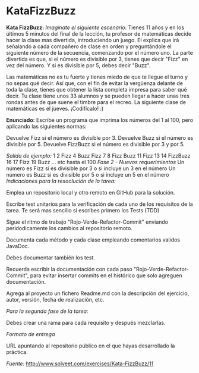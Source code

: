# KataFizzBuzz
**Kata FizzBuzz:**
*Imagínate el siguiente escenario:*
Tienes 11 años y en los últimos 5 minutos del final de la lección, tu profesor de matemáticas decide hacer la clase mas divertida, introduciendo un juego.
El explica que irá señalando a cada compañero de clase en orden y preguntándole el siguiente número de la secuencia, comenzando por el número uno.
La parte divertida es que, si el número es divisible por 3, tienes que decir "Fizz" en vez del número. Y si es divisible por 5, debes decir "Buzz". 

Las matemáticas no es tu fuerte y tienes miedo de que te llegue el turno y no sepas qué decir.
Así que, con el fin de evitar la vergüenza delante de toda la clase, tienes que obtener la lista completa impresa para saber qué decir.
Tu clase tiene unos 33 alumnos y se pueden llegar a hacer unas tres rondas antes de que suene el timbre para el recreo. 
La siguiente clase de matemáticas es el jueves. ¡Codifícalo! :)

**Enunciado:**
Escribe un programa que imprima los números del 1 al 100, pero aplicando las siguientes normas:

Devuelve Fizz si el número es divisible por 3.
Devuelve Buzz si el número es divisible por 5.
Devuelve FizzBuzz si el número es divisible por 3 y por 5.

*Salida de ejemplo:*
	1
	2
	Fizz
	4
	Buzz
	Fizz
	7
	8
	Fizz
	Buzz
	11
	Fizz
	13
	14
	FizzBuzz
	16
	17
	Fizz
	19
	Buzz
	... etc hasta el 100
*Fase 2 - Nuevos requerimientos*
Un número es Fizz si es divisible por 3 o si incluye un 3 en el número
Un número es Buzz si es divisible por 5 o si incluye un 5 en el número
*Indicaciones para la resoclución de la tarea:*

Emplea un repositorio local y otro remoto en GitHub para la solución.

Escribe test unitarios para la verificación de cada uno de los requisitos de la tarea. Te será mas sencillo si escribes primero los Tests (TDD)

Sigue el ritmo de trabajo "Rojo-Verde-Refactor-Commit" enviando peridodicamente los cambios al repositorio remoto.

Documenta cada método y cada clase empleando comentarios validos JavaDoc.

Debes documentar también los test.

Recuerda escribir la documentación con cada paso "Rojo-Verde-Refactor-Commit", para evitar insertar commits en el histórico que solo agreguen documentación.

Agrega al proyecto un fichero Readme.md con la descripción del ejercicio, autor, versión, fecha de realización, etc.

*Para la segunda fase de la tarea:*

Debes crear una rama para cada requisito y después mezclarlas.

*Formato de entrega*

URL apuntando al repositorio público en el que hayas desarrollado la práctica.

*Fuente:* http://www.solveet.com/exercises/Kata-FizzBuzz/11
